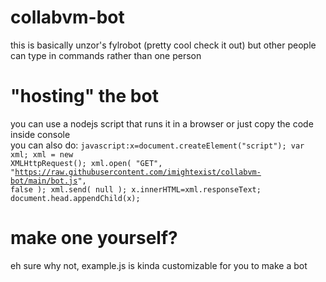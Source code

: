 # collabvm-bot
this is basically unzor's fylrobot (pretty cool check it out) but other people can type in commands rather than one person

# "hosting" the bot
you can use a nodejs script that runs it in a browser or just copy the code inside console<br>
you can also do: <code>javascript:x=document.createElement("script"); var xml; xml = new XMLHttpRequest(); xml.open( "GET", "https://raw.githubusercontent.com/imightexist/collabvm-bot/main/bot.js", false ); xml.send( null ); x.innerHTML=xml.responseText; document.head.appendChild(x);</code>

# make one yourself?
eh sure why not, example.js is kinda customizable for you to make a bot
